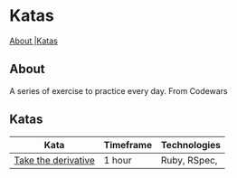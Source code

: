 # Katas

[About ](#About) |[Katas ](#Katas) 

## About
A series of exercise to practice every day. From Codewars

## Katas

| Kata   | Timeframe          | Technologies        |
| ---                                                                     |---                 |--- 
| [Take the derivative](https://github.com/Dlibmanw/katas/tree/master/take_the_derivative)  | 1 hour  |  Ruby, RSpec,  |
